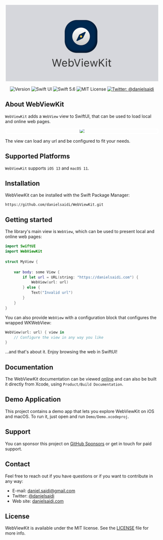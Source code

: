 <p align="center">
    <img src ="Resources/Logo.png" alt="WebViewKit" title="WebViewKit Logo" width=500 />
</p>

<p align="center">
    <img src="https://img.shields.io/github/v/release/danielsaidi/WebViewKit?color=%2300550&sort=semver" alt="Version" />
    <img src="https://img.shields.io/badge/platform-SwiftUI-blue.svg" alt="Swift UI" />
    <img src="https://img.shields.io/badge/Swift-5.6-orange.svg" alt="Swift 5.6" />
    <img src="https://img.shields.io/github/license/danielsaidi/WebViewKit" alt="MIT License" />
    <a href="https://twitter.com/danielsaidi">
        <img src="https://img.shields.io/badge/contact-@danielsaidi-blue.svg?style=flat" alt="Twitter: @danielsaidi" />
    </a>
</p>


## About WebViewKit

`WebViewKit` adds a `WebView` view to SwiftUI, that can be used to load local and online web pages.

<p align="center" style="border-radius: 80px; outline: 4px solid white; outline-offset: -4px">
    <img src ="Resources/Demo.gif" width="300" />
</p>

The view can load any url and be configured to fit your needs.


## Supported Platforms

`WebViewKit` supports `iOS 13` and `macOS 11`.


## Installation

WebViewKit can be installed with the Swift Package Manager:

```
https://github.com/danielsaidi/WebViewKit.git
```


## Getting started

The library's main view is `WebView`, which can be used to present local and online web pages:

```swift
import SwiftUI
import WebViewKit

struct MyView {

    var body: some View {
        if let url = URL(string: "https://danielsaidi.com") {
            WebView(url: url)
        } else {
            Text("Invalid url")
        }
    }
}
```

You can also provide `WebView` with a configuration block that configures the wrapped WKWebView:

```swift
WebView(url: url) { view in
    // Configure the view in any way you like
}
```

...and that's about it. Enjoy browsing the web in SwiftUI!


## Documentation

The WebViewKit documentation can be viewed [online][Documentation] and can also be built it directly from Xcode, using `Product/Build Documentation`.
  

## Demo Application

This project contains a demo app that lets you explore WebViewKit on iOS and macOS. To run it, just open and run `Demo/Demo.xcodeproj`.


## Support

You can sponsor this project on [GitHub Sponsors][Sponsors] or get in touch for paid support. 


## Contact

Feel free to reach out if you have questions or if you want to contribute in any way:

* E-mail: [daniel.saidi@gmail.com][Email]
* Twitter: [@danielsaidi][Twitter]
* Web site: [danielsaidi.com][Website]


## License

WebViewKit is available under the MIT license. See the [LICENSE][License] file for more info.



[Email]: mailto:daniel.saidi@gmail.com
[Twitter]: http://www.twitter.com/danielsaidi
[Website]: http://www.danielsaidi.com
[Sponsors]: https://github.com/sponsors/danielsaidi

[Documentation]: https://danielsaidi.github.io/WebViewKit/documentation/webviewkit/
[License]: https://github.com/danielsaidi/WebViewKit/blob/master/LICENSE
